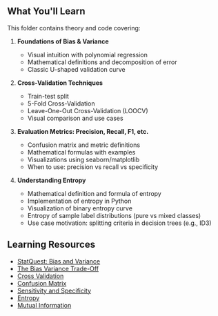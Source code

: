 ## What You'll Learn

This folder contains theory and code covering:

1. **Foundations of Bias & Variance**
   - Visual intuition with polynomial regression
   - Mathematical definitions and decomposition of error
   - Classic U-shaped validation curve

2. **Cross-Validation Techniques**
   - Train-test split
   - 5-Fold Cross-Validation
   - Leave-One-Out Cross-Validation (LOOCV)
   - Visual comparison and use cases

3. **Evaluation Metrics: Precision, Recall, F1, etc.**
   - Confusion matrix and metric definitions
   - Mathematical formulas with examples
   - Visualizations using seaborn/matplotlib
   - When to use: precision vs recall vs specificity

4. **Understanding Entropy**
   - Mathematical definition and formula of entropy
   - Implementation of entropy in Python
   - Visualization of binary entropy curve
   - Entropy of sample label distributions (pure vs mixed classes)
   - Use case motivation: splitting criteria in decision trees (e.g., ID3)

## Learning Resources

- [StatQuest: Bias and Variance](https://www.youtube.com/watch?v=EuBBz3bI-aA)
- [The Bias Variance Trade-Off](https://www.youtube.com/watch?v=FcXQKsZKRUs&t=46s)
- [Cross Validation](https://www.youtube.com/watch?v=fSytzGwwBVw&list=PLblh5JKOoLUICTaGLRoHQDuF_7q2GfuJF&index=2)
- [Confusion Matrix](https://www.youtube.com/watch?v=Kdsp6soqA7o&list=PLblh5JKOoLUICTaGLRoHQDuF_7q2GfuJF&index=3)
- [Sensitivity and Specificity](https://www.youtube.com/watch?v=vP06aMoz4v8&list=PLblh5JKOoLUICTaGLRoHQDuF_7q2GfuJF&index=4)
- [Entropy](https://www.youtube.com/watch?v=YtebGVx-Fxw&list=PLblh5JKOoLUICTaGLRoHQDuF_7q2GfuJF&index=7)
- [Mutual Information](https://www.youtube.com/watch?v=eJIp_mgVLwE&list=PLblh5JKOoLUICTaGLRoHQDuF_7q2GfuJF&index=8)